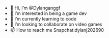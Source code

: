 - 👋 Hi, I’m @Dylanganggf
- 👀 I’m interested in being a game dev
- 🌱 I’m currently learning to code
- 💞️ I’m looking to collaborate on video games
- 📫 How to reach me Snapchat:dylanj202690

<!---
Dylanganggf/Dylanganggf is a ✨ special ✨ repository because its `README.md` (this file) appears on your GitHub profile.
You can click the Preview link to take a look at your changes.
--->
